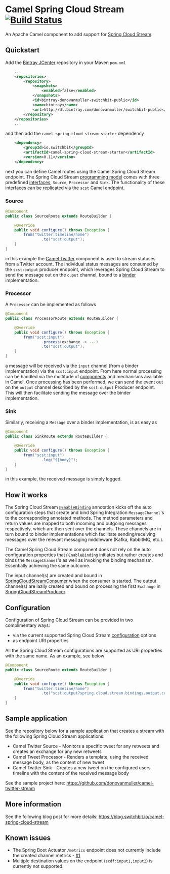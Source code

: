 # Camel Spring Cloud Stream [![Build Status](https://travis-ci.org/donovanmuller/camel-spring-cloud-stream.svg?branch=master)](https://travis-ci.org/donovanmuller/camel-spring-cloud-stream)

An Apache Camel component to add support for [Spring Cloud Stream](https://cloud.spring.io/spring-cloud-stream/).

## Quickstart

Add the [Bintray JCenter](https://bintray.com/bintray/jcenter)
repository in your Maven `pom.xml`

```xml
    ...
    <repositories>
        <repository>
            <snapshots>
                <enabled>false</enabled>
            </snapshots>
            <id>bintray-donovanmuller-switchbit-public</id>
            <name>bintray</name>
            <url>http://dl.bintray.com/donovanmuller/switchbit-public</url>
        </repository>
    </repositories>
    ...
```

and then add the `camel-spring-cloud-stream-starter` dependency

```xml
    <dependency>
        <groupId>io.switchbit</groupId>
        <artifactId>camel-spring-cloud-stream-starter</artifactId>
        <version>0.11</version>
    </dependency>
```

next you can define Camel routes using the Camel Spring Cloud Stream endpoint.
The Spring Cloud Stream [programming model](http://docs.spring.io/spring-cloud-stream/docs/current/reference/htmlsingle/#_programming_model)
comes with three predefined [interfaces](http://docs.spring.io/spring-cloud-stream/docs/current/reference/htmlsingle/#__literal_source_literal_literal_sink_literal_and_literal_processor_literal),
`Source`, `Processor` and `Sink`. The functionality of these interfaces can be replicated via the `scst` Camel endpoint.

### Source
 
```java
@Component
public class SourceRoute extends RouteBuilder {

    @Override
    public void configure() throws Exception {
        from("twitter:timeline/home")
                .to("scst:output");
    }
}
```

in this example the [Camel Twitter](http://camel.apache.org/twitter.html)
component is used to stream statuses from a Twitter account. The individual status messages
are consumed by the `scst:output` producer endpoint, which leverages Spring Cloud Stream
to send the message out on the `ouput` channel, bound to a [binder](http://docs.spring.io/spring-cloud-stream/docs/current/reference/htmlsingle/#_binders)
implementation.

### Processor

A `Processor` can be implemented as follows

```java
@Component
public class ProcessorRoute extends RouteBuilder {

    @Override
    public void configure() throws Exception {
        from("scst:input")
                .process(exchange -> ...)
                .to("scst:output");
    }
}
```

a message will be received via the `input` channel (from a binder implementation) via the `scst:input`
endpoint. From here normal processing can be handled via the multitude of [components](https://camel.apache.org/components.html)
and mechanisms available in Camel. Once processing has been performed, we can send the event out
on the `output` channel described by the `scst:output` Producer endpoint. This will then facilitate
sending the message over the binder implementation.

### Sink

Similarly, receiving a `Message` over a binder implementation, is as easy as

```java
@Component
public class SinkRoute extends RouteBuilder {

    @Override
    public void configure() throws Exception {
        from("scst:input")
                .log("${body}");
    }
}
```

in this example, the received message is simply logged.

## How it works

The Spring Cloud Stream [`@EnableBinding`](http://docs.spring.io/spring-cloud-stream/docs/current/reference/htmlsingle/#_triggering_binding_via_literal_enablebinding_literal)
annotation kicks off the auto configuration steps that create and bind Spring Integration `MessageChannel`'s
to the corresponding annotated methods. The method parameters and return values are mapped
to both incoming and outgoing messages respectively, which are then sent over the channels.
These channels are in turn bound to binder implementations which facilitate sending/receiving messages
over the relevant messaging middleware (Kafka, RabbitMQ, etc.).
  
The Camel Spring Cloud Stream component does not rely on the auto configuration properties
that `@EnableBinding` initiates but rather creates and binds the `MessageChannel`'s
as well as invoking the binding mechanism. Essentially achieving the same outcome.

The input channel(s) are created and bound in [SpringCloudStreamConsumer](camel-spring-cloud-stream/src/main/java/io/switchbit/SpringCloudStreamConsumer.java)
when the consumer is started. The output channel(s) are lazily created and bound on processing the first `Exchange` in
[SpringCloudStreamProducer](camel-spring-cloud-stream/src/main/java/io/switchbit/SpringCloudStreamProducer.java).

## Configuration

Configuration of Spring Cloud Stream can be provided in two complimentary ways:

* via the current supported Spring Cloud Stream [configuration](http://docs.spring.io/spring-cloud-stream/docs/current/reference/htmlsingle/#_configuration_options)
options
* as endpoint URI properties

All the Spring Cloud Stream configurations are supported as URI properties with the same name.
As an example, see below

```java
@Component
public class SourceRoute extends RouteBuilder {

    @Override
    public void configure() throws Exception {
        from("twitter:timeline/home")
                .to("scst:output?spring.cloud.stream.bindings.output.contentType=application/json&spring.cloud.stream.bindings.output.destination=output-queue");
    }
}
```

## Sample application

See the repository below for a sample application that creates a stream with the following Spring Cloud Stream applications:

* Camel Twitter Source - Monitors a specific tweet for any retweets and creates an exchange for any new retweets
* Camel Tweet Processor - Renders a template, using the received message body, as the content of new tweet
* Camel Twitter Sink - Creates a new tweet on the configured users timeline with the content of the received message body

See the sample project here: https://github.com/donovanmuller/camel-twitter-stream

## More information

See the following blog post for more details: https://blog.switchbit.io/camel-spring-cloud-stream

## Known issues

* The Spring Boot Actuator `/metrics` endpoint does not currently include the created channel metrics - [#1](https://github.com/donovanmuller/camel-spring-cloud-stream/issues/1)
* Multiple destination values on the endpoint (`scdf:input1,input2`) is currently not supported.








